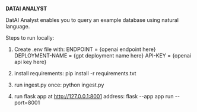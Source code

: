 **DATAI ANALYST**

DatAI Analyst enables you to query an example database using natural language.

Steps to run locally:

1. Create .env file with:
ENDPOINT = {openai endpoint here}
DEPLOYMENT-NAME = {gpt deployment name here}
API-KEY = {openai api key here}

2. install requirements:
pip install -r requirements.txt

3. run ingest.py once:
python ingest.py

4. run flask app at http://127.0.0.1:8001 address:
flask --app app run --port=8001
